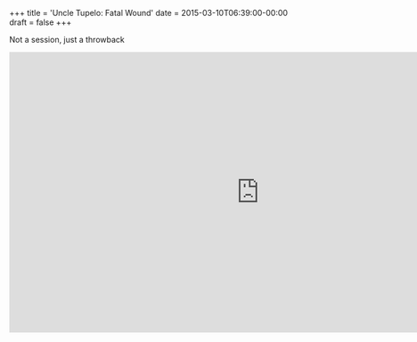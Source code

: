 +++
title = 'Uncle Tupelo: Fatal Wound'
date = 2015-03-10T06:39:00-00:00
draft = false
+++

Not a session, just a throwback

<iframe width="896" height="504" src="https://www.youtube.com/embed/XbgsMhAjMJs?si=6G6h_iSiYnS5HTPG" title="YouTube video player" frameborder="0" allow="accelerometer; autoplay; clipboard-write; encrypted-media; gyroscope; picture-in-picture; web-share" referrerpolicy="strict-origin-when-cross-origin" allowfullscreen></iframe>
